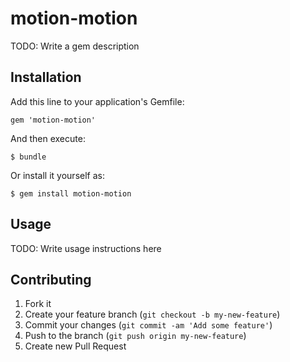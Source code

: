 # motion-motion

TODO: Write a gem description

## Installation

Add this line to your application's Gemfile:

    gem 'motion-motion'

And then execute:

    $ bundle

Or install it yourself as:

    $ gem install motion-motion

## Usage

TODO: Write usage instructions here

## Contributing

1. Fork it
2. Create your feature branch (`git checkout -b my-new-feature`)
3. Commit your changes (`git commit -am 'Add some feature'`)
4. Push to the branch (`git push origin my-new-feature`)
5. Create new Pull Request
